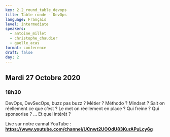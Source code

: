 ```yaml
---
key: 2.2_round_table_devops
title: Table ronde - DevOps
language: Français
level: intermediate
speakers:
  - antoine_millet
  - christophe_chaudier
  - gaelle_acas
format: conference
draft: false
day: 2
---
```


## Mardi 27 Octobre 2020
### 18h30


DevOps, DevSecOps, buzz pas buzz ? Métier ? Méthodo ? Mindset ? Sait on réellement ce que c’est ? Le met on réellement en place ? Qui freine ? Qui sponsorise ? … Et quel intérêt ?

Live sur notre cannal YouTube : 
**https://www.youtube.com/channel/UCnwt2UOOdU83KurAPuLcy6g**